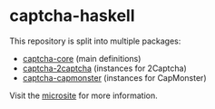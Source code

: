 # captcha-haskell

This repository is split into multiple packages:
- [captcha-core](https://github.com/qwbarch/captcha-haskell/tree/main/core) (main definitions)
- [captcha-2captcha](https://github.com/qwbarch/captcha-haskell/tree/main/2captcha) (instances for 2Captcha)
- [captcha-capmonster](https://github.com/qwbarch/captcha-haskell/tree/main/capmonster) (instances for CapMonster)

Visit the [microsite](https://qwbarch.github.io/captcha-haskell/) for more information.
